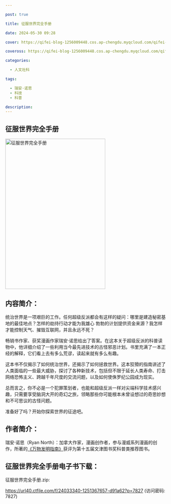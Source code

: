 ```yaml
---

post: true

title: 征服世界完全手册

date: 2024-05-30 09:28

cover: https://qifei-blog-1256009448.cos.ap-chengdu.myqcloud.com/qifei-blog/64d0b5c11ddac507cc18da8e.jpg

coveross: https://qifei-blog-1256009448.cos.ap-chengdu.myqcloud.com/qifei-blog/64d0b5c11ddac507cc18da8e.jpg

categories:

  - 人文社科

tags:

  - 瑞安·诺思
  - 科技
  - 科普

description:
---
```


## 征服世界完全手册

<img alt="征服世界完全手册" class="aligncenter loaded" data-was-processed="true" decoding="async" fetchpriority="high" height="471" src="https://qifei-blog-1256009448.cos.ap-chengdu.myqcloud.com/qifei-blog/64d0b5c11ddac507cc18da8e.jpg" style="cursor: zoom-in;" width="314"/>

## 内容简介：

统治世界是一项艰巨的工作。任何超级反派都会有这样的疑问：哪里是建造秘密基地的最佳地点？怎样的劫持行动才能为我雄心 勃勃的计划提供资金来源？我怎样才能控制天气、摧毁互联网，并且永远不死？

畅销书作家、获奖漫画作家瑞安·诺思给出了答案。在这本关于超级反派的科普读物中，他详细介绍了一些利用当今最先进技术的古怪邪恶计划。书里充满了一本正经的解释，它们看上去有多么荒谬，读起来就有多么有趣。

这本书不仅揭示了如何统治世界，还揭示了如何拯救世界。这本狡猾的指南讲述了人类面临的一些最大威胁，探讨了各种新技术，包括但不限于延长人类寿命、打击网络恐怖主义、跨越千年尺度的交流问题，以及如何使侏罗纪公园成为现实。

总而言之，你不必是一个犯罪策划者，也能和超级反派一样对尖端科学技术感兴趣，只需要享受脑洞大开的奇幻之旅，领略那些你可能根本未曾设想过的奇思妙想和不可思议的古怪问题。

准备好了吗？开始你探索世界的征途吧。

## 作者简介：

瑞安·诺思（Ryan North）：加拿大作家，漫画创作者，参与漫威系列漫画的创作，所著的<a href="https://www.huibooks.com/7188.html">《万物发明指南》</a>获评为第十五届文津图书奖科普类推荐图书。

## 征服世界完全手册电子书下载：

征服世界完全手册.zip: 

https://url40.ctfile.com/f/24033340-1251367657-d91a62?p=7827 (访问密码: 7827)
